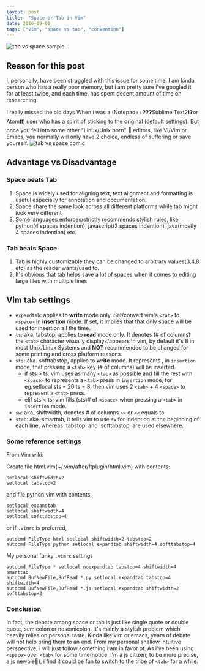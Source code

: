 ```yaml
---
layout: post
title:  "Space or Tab in Vim"
date: 2016-09-08
tags: ["vim", "space vs tab", "convention"]
---
```


![tab vs space sample](/img/posts/2016-09-07/1.png)

## Reason for this post

I, personally, have been struggled with this issue for some time. I am kinda person who has a really poor memory, but i am pretty sure i've googled it for at least twice, and each time, has spent decent amount of time on researching.

I really missed the old days When i was a (Notepad++❓❓❓Sublime Text2❗️❓or Atom❗️❗️) user who has a spirit of sticking to the original (default settings). But once you fell into some other "Linux/Unix born" 👻 editors, like Vi/Vim or Emacs, you normally will only have 2 choice, endless of suffering or save yourself.
![tab vs space comic](/img/posts/2016-09-07/2.png)

## Advantage vs Disadvantage

### Space beats Tab
1. Space is widely used for aligning text, text alignment and formatting is useful especially for annotation and documentation.
2. Space share the same look across all different platforms while tab might look very different
3. Some languages enforces/strictly recommends stylish rules, like python(4 spaces indention), javascript(2 spaces indention), java(mostly 4 spaces indention) etc.

### Tab beats Space
1. Tab is highly customizable they can be changed to arbitrary values(3,4,8 etc) as the reader wants/used to.
2. It's obvious that tab helps save a lot of spaces when it comes to editing large files with multiple lines.


## Vim tab settings

- `expandtab`: applies to **write** mode only. Set/convert vim's `<tab>` to `<space>` in **insertion** mode. If set, it implies that that only space will be used for insertion all the time.
- `ts`: aka. tabstop, applies to **read** mode only. It denotes (# of columns) the `<tab>` character visually displays/appears in vim, by default it's 8 in most Unix/Linux Systems and **NOT** recommended to be changed for some printing and cross platform reasons.
- `sts`: aka. softtabstop, applies to **write** mode. It represents , in `insertion` mode, that pressing a `<tab>` key (# of columns) will be inserted.
	- if sts > ts: vim uses as many `<tab>` as possible and fill the rest with `<space>` to represents a `<tab>` press in `insertion` mode, for eg.setlocal sts = 20 ts = 8, then vim uses 2 `<tab>` + 4 `<space>` to represent a `<tab>` press.
	- elif sts < ts: vim fills (sts)# of `<space>` when pressing a `<tab>` in `insertion` mode.
- `sw`: aka. shiftwidth, denotes # of columns `>>` or `<<` equals to.
- `stab`: aka. smarttab, it tells vim to use `sw` for indention at the beginning of each line, whereas 'tabstop' and 'softtabstop' are used elsewhere.

### Some reference settings

From Vim wiki:

Create file html.vim(~/.vim/after/ftplugin/html.vim) with contents:
```
setlocal shiftwidth=2
setlocal tabstop=2
```

and file python.vim with contents:

```
setlocal expandtab
setlocal shiftwidth=4
setlocal softtabstop=4
```

or if `.vimrc` is preferred,

```
autocmd FileType html setlocal shiftwidth=2 tabstop=2
autocmd FileType python setlocal expandtab shiftwidth=4 softtabstop=4
```

My personal funky `.vimrc` settings

```
autocmd FileType * setlocal noexpandtab tabstop=4 shiftwidth=4 smarttab
autocmd BufNewFile,BufRead *.py setlocal expandtab tabstop=4 shiftwidth=4
autocmd BufNewFile,BufRead *.js setlocal expandtab shiftwidth=2 softtabstop=2
```

### Conclusion
In fact, the debate among space or tab is just like single quote or double quote, semicolon or nosemicolon. It's mainly a stylish problem which heavily relies on personal taste. Kinda like vim or emacs, years of debate will not help bring them to an end. From my personal shallow intuitive perspective, i will just follow something i am in favor of. As i've been using `<space>` over `<tab>` for some time(notice, i'm a js citizen, to be more precise, a js newbie👶), i find it could be fun to switch to the tribe of `<tab>` for a while.
